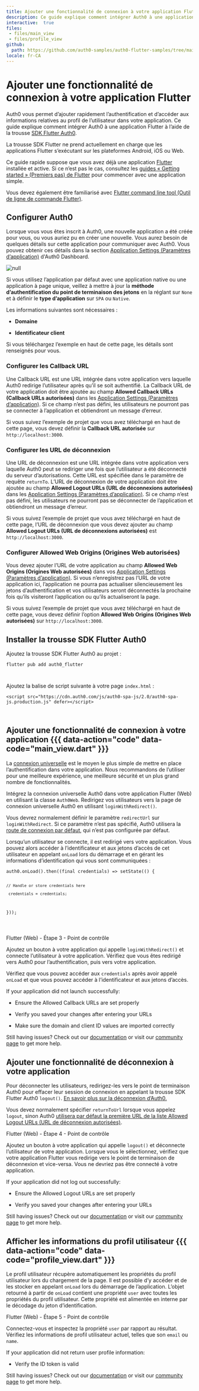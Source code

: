 ```yaml
---
title: Ajouter une fonctionnalité de connexion à votre application Flutter
description: Ce guide explique comment intégrer Auth0 à une application Flutter à l’aide de la trousse SDK Flutter Auth0.
interactive:  true
files:
 - files/main_view
 - files/profile_view
github:
  path: https://github.com/auth0-samples/auth0-flutter-samples/tree/main/sample
locale: fr-CA
---
```


# Ajouter une fonctionnalité de connexion à votre application Flutter


<p>Auth0 vous permet d’ajouter rapidement l’authentification et d’accéder aux informations relatives au profil de l’utilisateur dans votre application. Ce guide explique comment intégrer Auth0 à une application Flutter à l’aide de la trousse <a href="https://github.com/auth0/auth0-flutter">SDK Flutter Auth0</a>.</p><p><div class="alert-container" severity="default"><p>La trousse SDK Flutter ne prend actuellement en charge que les applications Flutter s’exécutant sur les plateformes Android, iOS ou Web.</p></div></p><p>Ce guide rapide suppose que vous avez déjà une application <a href="https://flutter.dev/">Flutter</a> installée et active. Si ce n’est pas le cas, consultez les <a href="https://docs.flutter.dev/get-started/install">guides « Getting started » (Premiers pas) de Flutter</a> pour commencer avec une application simple.</p><p>Vous devez également être familiarisé avec <a href="https://docs.flutter.dev/reference/flutter-cli">Flutter command line tool (Outil de ligne de commande Flutter)</a>.</p><p></p>

## Configurer Auth0


<p>Lorsque vous vous êtes inscrit à Auth0, une nouvelle application a été créée pour vous, ou vous auriez pu en créer une nouvelle. Vous aurez besoin de quelques détails sur cette application pour communiquer avec Auth0. Vous pouvez obtenir ces détails dans la section <a href="https://manage.auth0.com/#/applications">Application Settings (Paramètres d’application)</a> d&#39;Auth0 Dashboard.</p><img src="//images.ctfassets.net/cdy7uua7fh8z/6SC7KnyzCyO8cwXQfril1X/7f204d6b4eb87562043e7f1083aca651/My_App_-_Settings_-_French.png" alt="null" /><p><div class="alert-container" severity="default"><p>Si vous utilisez l’application par défaut avec une application native ou une application à page unique, veillez à mettre à jour la <b>méthode d’authentification du point de terminaison des jetons</b> en la réglant sur <code>None</code> et à définir le <b>type d’application</b> sur <code>SPA</code> ou <code>Native</code>.</p></div></p><p>Les informations suivantes sont nécessaires :</p><ul><li><p><b>Domaine</b></p></li><li><p><b>Identificateur client</b></p></li></ul><p><div class="alert-container" severity="default"><p>Si vous téléchargez l’exemple en haut de cette page, les détails sont renseignés pour vous.</p></div></p><h3>Configurer les Callback URL</h3><p>Une Callback URL est une URL intégrée dans votre application vers laquelle Auth0 redirige l’utilisateur après qu’il se soit authentifié. La Callback URL de votre application doit être ajoutée au champ <b>Allowed Callback URLs (Callback URLs autorisées)</b> dans les <a href="https://manage.auth0.com/#/applications">Application Settings (Paramètres d’application)</a>. Si ce champ n’est pas défini, les utilisateurs ne pourront pas se connecter à l’application et obtiendront un message d’erreur.</p><p><div class="alert-container" severity="default"><p>Si vous suivez l’exemple de projet que vous avez téléchargé en haut de cette page, vous devez définir la <b>Callback URL autorisée</b> sur <code>http://localhost:3000</code>.</p></div></p><h3>Configurer les URL de déconnexion</h3><p>Une URL de déconnexion est une URL intégrée dans votre application vers laquelle Auth0 peut se rediriger une fois que l’utilisateur a été déconnecté du serveur d’autorisations. Cette URL est spécifiée dans le paramètre de requête <code>returnTo</code>. L’URL de déconnexion de votre application doit être ajoutée au champ <b>Allowed Logout URLs (URL de déconnexions autorisées)</b> dans les <a href="https://manage.auth0.com/#/applications">Application Settings (Paramètres d’application)</a>. Si ce champ n’est pas défini, les utilisateurs ne pourront pas se déconnecter de l’application et obtiendront un message d’erreur.</p><p><div class="alert-container" severity="default"><p>Si vous suivez l’exemple de projet que vous avez téléchargé en haut de cette page, l’URL de déconnexion que vous devez ajouter au champ <b>Allowed Logout URLs (URL de déconnexions autorisées)</b> est <code>http://localhost:3000</code>.</p></div></p><h3>Configurer Allowed Web Origins (Origines Web autorisées)</h3><p>Vous devez ajouter l’URL de votre application au champ <b>Allowed Web Origins (Origines Web autorisées)</b> dans vos <a href="https://manage.auth0.com/#/applications/%7ByourClientId%7D/settings">Application Settings (Paramètres d’application)</a>. Si vous n’enregistrez pas l’URL de votre application ici, l’application ne pourra pas actualiser silencieusement les jetons d’authentification et vos utilisateurs seront déconnectés la prochaine fois qu’ils visiteront l’application ou qu’ils actualiseront la page.</p><p><div class="alert-container" severity="default"><p>Si vous suivez l’exemple de projet que vous avez téléchargé en haut de cette page, vous devez définir l’option <b>Allowed Web Origins (Origines Web autorisées)</b> sur <code>http://localhost:3000</code>.</p></div></p><p></p>

## Installer la trousse SDK Flutter Auth0


<p>Ajoutez la trousse SDK Flutter Auth0 au projet :</p><p><pre><code class="language-javascript">flutter pub add auth0_flutter

</code></pre>

</p><p>Ajoutez la balise de script suivante à votre page <code>index.html</code> :</p><p><pre><code class="language-javascript">&lt;script src=&quot;https://cdn.auth0.com/js/auth0-spa-js/2.0/auth0-spa-js.production.js&quot; defer&gt;&lt;/script&gt;

</code></pre>

</p>

## Ajouter une fonctionnalité de connexion à votre application {{{ data-action="code" data-code="main_view.dart" }}}


<p>La <a href="https://auth0.com/docs/authenticate/login/auth0-universal-login">connexion universelle</a> est le moyen le plus simple de mettre en place l’authentification dans votre application. Nous recommandons de l’utiliser pour une meilleure expérience, une meilleure sécurité et un plus grand nombre de fonctionnalités.</p><p>Intégrez la connexion universelle Auth0 dans votre application Flutter (Web) en utilisant la classe <code>Auth0Web</code>. Redirigez vos utilisateurs vers la page de connexion universelle Auth0 en utilisant <code>loginWithRedirect()</code>.</p><p><div class="alert-container" severity="default"><p>Vous devrez normalement définir le paramètre <code>redirectUrl</code> sur <code>loginWithRedirect</code>. Si ce paramètre n’est pas spécifié, Auth0 utilisera la <a href="https://auth0.com/docs/authenticate/login/auth0-universal-login/configure-default-login-routes">route de connexion par défaut</a>, qui n’est pas configurée par défaut.</p></div></p><p>Lorsqu’un utilisateur se connecte, il est redirigé vers votre application. Vous pouvez alors accéder à l’identificateur et aux jetons d’accès de cet utilisateur en appelant <code>onLoad</code> lors du démarrage et en gérant les informations d’identification qui vous sont communiquées :</p><p><pre><code class="language-javascript">auth0.onLoad().then((final credentials) =&gt; setState(() {

    // Handle or store credentials here

    _credentials = credentials;

  }));

</code></pre>

</p><p><div class="checkpoint">Flutter (Web) - Étape 3 - Point de contrôle <div class="checkpoint-default"><p>Ajoutez un bouton à votre application qui appelle <code>loginWithRedirect()</code> et connecte l’utilisateur à votre application. Vérifiez que vous êtes redirigé vers Auth0 pour l’authentification, puis vers votre application.</p><p>Vérifiez que vous pouvez accéder aux <code>credentials</code> après avoir appelé <code>onLoad</code> et que vous pouvez accéder à l’identificateur et aux jetons d’accès.</p></div>

  <div class="checkpoint-success"></div>

  <div class="checkpoint-failure"><p>If your application did not launch successfully:</p><ul><li><p>Ensure the Allowed Callback URLs are set properly</p></li><li><p>Verify you saved your changes after entering your URLs</p></li><li><p>Make sure the domain and client ID values are imported correctly</p></li></ul><p>Still having issues? Check out our <a href="https://auth0.com/docs">documentation</a> or visit our <a href="https://community.auth0.com/">community page</a> to get more help.</p></div>

  </div></p>

## Ajouter une fonctionnalité de déconnexion à votre application


<p>Pour déconnecter les utilisateurs, redirigez-les vers le point de terminaison Auth0 pour effacer leur session de connexion en appelant la trousse SDK Flutter Auth0 <code>logout()</code>. <a href="https://auth0.com/docs/authenticate/login/logout">En savoir plus sur la déconnexion d’Auth0.</a></p><p><div class="alert-container" severity="default"><p>Vous devez normalement spécifier <code>returnToUrl</code> lorsque vous appelez <code>logout</code>, sinon Auth0 <a href="https://auth0.com/docs/authenticate/login/logout/redirect-users-after-logout">utilisera par défaut la première URL de la liste Allowed Logout URLs (URL de déconnexion autorisées)</a>.</p></div></p><p><div class="checkpoint">Flutter (Web) - Étape 4 - Point de contrôle <div class="checkpoint-default"><p>Ajoutez un bouton à votre application qui appelle <code>logout()</code> et déconnecte l’utilisateur de votre application. Lorsque vous le sélectionnez, vérifiez que votre application Flutter vous redirige vers le point de terminaison de déconnexion et vice-versa. Vous ne devriez pas être connecté à votre application.</p></div>

  <div class="checkpoint-success"></div>

  <div class="checkpoint-failure"><p>If your application did not log out successfully:</p><ul><li><p>Ensure the Allowed Logout URLs are set properly</p></li><li><p>Verify you saved your changes after entering your URLs</p></li></ul><p>Still having issues? Check out our <a href="https://auth0.com/docs">documentation</a> or visit our <a href="https://community.auth0.com/">community page</a> to get more help.</p></div>

  </div></p>

## Afficher les informations du profil utilisateur {{{ data-action="code" data-code="profile_view.dart" }}}


<p>Le profil utilisateur récupère automatiquement les propriétés du profil utilisateur lors du chargement de la page. Il est possible d’y accéder et de les stocker en appelant <code>onLoad</code> lors du démarrage de l’application. L’objet retourné à partir de <code>onLoad</code> contient une propriété <code>user</code> avec toutes les propriétés du profil utilisateur. Cette propriété est alimentée en interne par le décodage du jeton d’identification.</p><p><div class="checkpoint">Flutter (Web) - Étape 5 - Point de contrôle <div class="checkpoint-default"><p>Connectez-vous et inspectez la propriété <code>user</code> par rapport au résultat. Vérifiez les informations de profil utilisateur actuel, telles que son <code>email</code> ou <code>name</code>.</p></div>

  <div class="checkpoint-success"></div>

  <div class="checkpoint-failure"><p>If your application did not return user profile information:</p><ul><li><p>Verify the ID token is valid</p></li></ul><p>Still having issues? Check out our <a href="https://auth0.com/docs">documentation</a> or visit our <a href="https://community.auth0.com/">community page</a> to get more help.</p></div>

  </div></p>
